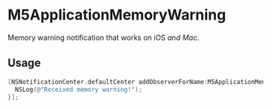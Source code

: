 # M5ApplicationMemoryWarning

Memory warning notification that works on iOS *and Mac*.

## Usage

```objective-c
[NSNotificationCenter.defaultCenter addObserverForName:M5ApplicationMemoryWarning.notificationName object:nil queue:nil usingBlock:^(NSNotification *note) {
  NSLog(@"Received memory warning!");        
}];
```
